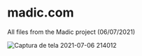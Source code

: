 # madic.com
All files from the Madic project (06/07/2021)

![Captura de tela 2021-07-06 214012](https://user-images.githubusercontent.com/60407893/124683246-fcaa0080-dea2-11eb-8ceb-78a3ef5b4ae9.jpg)
